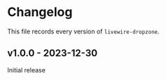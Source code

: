 # Changelog

This file records every version of `livewire-dropzone`.

## v1.0.0 - 2023-12-30

Initial release
